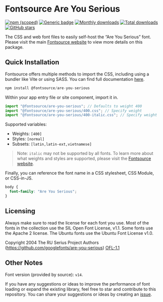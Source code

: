 # Fontsource Are You Serious

[![npm (scoped)](https://img.shields.io/npm/v/@fontsource/are-you-serious?color=brightgreen)](https://www.npmjs.com/package/@fontsource/are-you-serious) [![Generic badge](https://img.shields.io/badge/fontsource-passing-brightgreen)](https://github.com/fontsource/fontsource) [![Monthly downloads](https://badgen.net/npm/dm/@fontsource/are-you-serious)](https://github.com/fontsource/fontsource) [![Total downloads](https://badgen.net/npm/dt/@fontsource/are-you-serious)](https://github.com/fontsource/fontsource) [![GitHub stars](https://img.shields.io/github/stars/fontsource/fontsource.svg?style=social&label=Star)](https://github.com/fontsource/fontsource/stargazers)

The CSS and web font files to easily self-host the “Are You Serious” font. Please visit the main [Fontsource website](https://fontsource.org/fonts/are-you-serious) to view more details on this package.

## Quick Installation

Fontsource offers multiple methods to import the CSS, including using a bundler like Vite or using SASS. You can find full documentation [here](https://fontsource.org/docs/getting-started/introduction).

```javascript
npm install @fontsource/are-you-serious
```

Within your app entry file or site component, import it in.

```javascript
import "@fontsource/are-you-serious"; // Defaults to weight 400
import "@fontsource/are-you-serious/400.css"; // Specify weight
import "@fontsource/are-you-serious/400-italic.css"; // Specify weight and style
```

Supported variables:
- Weights: `[400]`
- Styles: `[normal]`
- Subsets: `[latin,latin-ext,vietnamese]`

> Note: `italic` may not be supported by all fonts. To learn more about what weights and styles are supported, please visit the [Fontsource website](https://fontsource.org/fonts/are-you-serious).

Finally, you can reference the font name in a CSS stylesheet, CSS Module, or CSS-in-JS.

```css
body {
  font-family: "Are You Serious";
}
```

## Licensing
Always make sure to read the license for each font you use. Most of the fonts in the collection use the SIL Open Font License, v1.1. Some fonts use the Apache 2 license. The Ubuntu fonts use the Ubuntu Font License v1.0.

Copyright 2004 The RU Serius Project Authors (https://github.com/googlefonts/are-you-serious)
[OFL-1.1](https://openfontlicense.org)

## Other Notes
Font version (provided by source): `v14`.

If you have any suggestions or ideas to improve the performance of font loading or expand the existing library, feel free to star and contribute to this repository. You can share your suggestions or ideas by creating an [issue](https://github.com/fontsource/fontsource/issues).